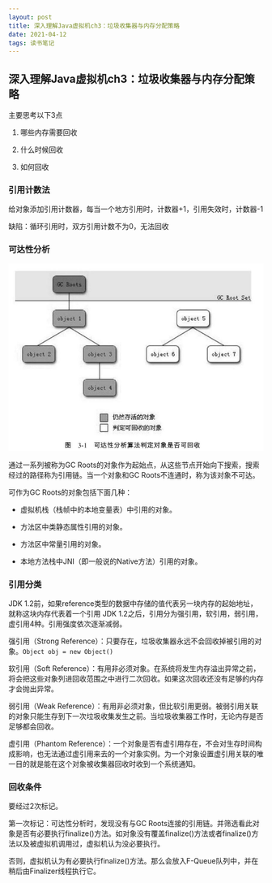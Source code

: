 ```yaml
---
layout: post
title: 深入理解Java虚拟机ch3：垃圾收集器与内存分配策略
date: 2021-04-12
tags: 读书笔记
---
```


## 深入理解Java虚拟机ch3：垃圾收集器与内存分配策略

主要思考以下3点

1. 哪些内存需要回收

2. 什么时候回收

3. 如何回收

### 引用计数法

给对象添加引用计数器，每当一个地方引用时，计数器+1，引用失效时，计数器-1

缺陷：循环引用时，双方引用计数不为0，无法回收

### 可达性分析

![ch3-1](/assets/images/JVMch31.jpg)

通过一系列被称为GC Roots的对象作为起始点，从这些节点开始向下搜索，搜索经过的路径称为引用链。当一个对象和GC Roots不连通时，称为该对象不可达。

可作为GC Roots的对象包括下面几种：

- 虚拟机栈（栈帧中的本地变量表）中引用的对象。

- 方法区中类静态属性引用的对象。

- 方法区中常量引用的对象。

- 本地方法栈中JNI（即一般说的Native方法）引用的对象。

### 引用分类

JDK 1.2前，如果reference类型的数据中存储的值代表另一块内存的起始地址，就称这块内存代表着一个引用
JDK 1.2之后，引用分为强引用，软引用，弱引用，虚引用4种。引用强度依次逐渐减弱。

强引用（Strong Reference）：只要存在，垃圾收集器永远不会回收掉被引用的对象。`Object obj = new Object()`

软引用（Soft Reference）：有用非必须对象。在系统将发生内存溢出异常之前，将会把这些对象列进回收范围之中进行二次回收。如果这次回收还没有足够的内存才会抛出异常。

弱引用（Weak Reference）：有用非必须对象，但比软引用更弱。被弱引用关联的对象只能生存到下一次垃圾收集发生之前。当垃圾收集器工作时，无论内存是否足够都会回收。

虚引用（Phantom Reference）：一个对象是否有虚引用存在，不会对生存时间构成影响，也无法通过虚引用来去的一个对象实例。为一个对象设置虚引用关联的唯一目的就是能在这个对象被收集器回收时收到一个系统通知。

### 回收条件

要经过2次标记。

第一次标记：可达性分析时，发现没有与GC Roots连接的引用链。并筛选看此对象是否有必要执行finalize()方法。如对象没有覆盖finalize()方法或者finalize()方法以及被虚拟机调用过，虚拟机认为没必要执行。

否则，虚拟机认为有必要执行finalize()方法。那么会放入F-Queue队列中，并在稍后由Finalizer线程执行它。
